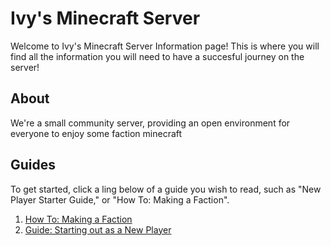 # Ivy's Minecraft Server

Welcome to Ivy's Minecraft Server Information page!
This is where you will find all the information you will need to have a succesful journey on the server!

## About
We're a small community server, providing an open environment for everyone to enjoy some faction minecraft

## Guides
To get started, click a ling below of a guide you wish to read, such as "New Player Starter Guide," or "How To: Making a Faction".

1. [How To: Making a Faction](http://github.com)
2. [Guide: Starting out as a New Player](http://github.com)

